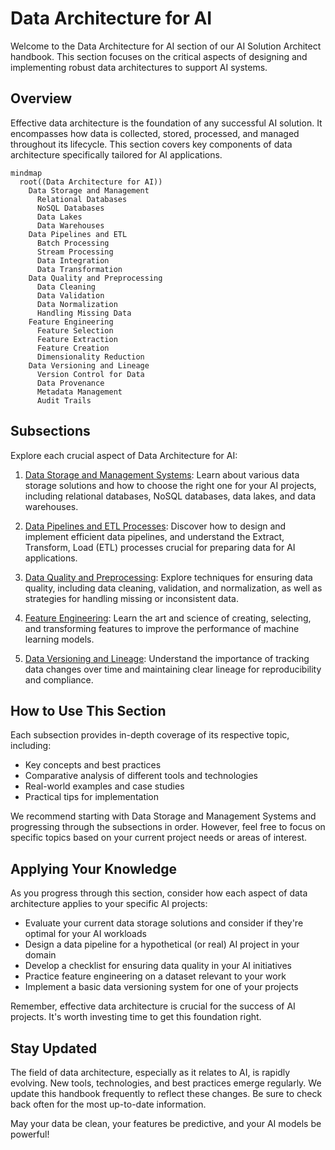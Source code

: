 # Data Architecture for AI

Welcome to the Data Architecture for AI section of our AI Solution Architect handbook. This section focuses on the critical aspects of designing and implementing robust data architectures to support AI systems.

## Overview

Effective data architecture is the foundation of any successful AI solution. It encompasses how data is collected, stored, processed, and managed throughout its lifecycle. This section covers key components of data architecture specifically tailored for AI applications.

```mermaid
mindmap
  root((Data Architecture for AI))
    Data Storage and Management
      Relational Databases
      NoSQL Databases
      Data Lakes
      Data Warehouses
    Data Pipelines and ETL
      Batch Processing
      Stream Processing
      Data Integration
      Data Transformation
    Data Quality and Preprocessing
      Data Cleaning
      Data Validation
      Data Normalization
      Handling Missing Data
    Feature Engineering
      Feature Selection
      Feature Extraction
      Feature Creation
      Dimensionality Reduction
    Data Versioning and Lineage
      Version Control for Data
      Data Provenance
      Metadata Management
      Audit Trails
```

## Subsections

Explore each crucial aspect of Data Architecture for AI:

1. [Data Storage and Management Systems](01-Data-Storage-and-Management-Systems.md): Learn about various data storage solutions and how to choose the right one for your AI projects, including relational databases, NoSQL databases, data lakes, and data warehouses.

2. [Data Pipelines and ETL Processes](02-Data-Pipelines-and-ETL-Processes.md): Discover how to design and implement efficient data pipelines, and understand the Extract, Transform, Load (ETL) processes crucial for preparing data for AI applications.

3. [Data Quality and Preprocessing](03-Data-Quality-and-Preprocessing.md): Explore techniques for ensuring data quality, including data cleaning, validation, and normalization, as well as strategies for handling missing or inconsistent data.

4. [Feature Engineering](04-Feature-Engineering.md): Learn the art and science of creating, selecting, and transforming features to improve the performance of machine learning models.

5. [Data Versioning and Lineage](05-Data-Versioning-and-Lineage.md): Understand the importance of tracking data changes over time and maintaining clear lineage for reproducibility and compliance.

## How to Use This Section

Each subsection provides in-depth coverage of its respective topic, including:

- Key concepts and best practices
- Comparative analysis of different tools and technologies
- Real-world examples and case studies
- Practical tips for implementation

We recommend starting with Data Storage and Management Systems and progressing through the subsections in order. However, feel free to focus on specific topics based on your current project needs or areas of interest.

## Applying Your Knowledge

As you progress through this section, consider how each aspect of data architecture applies to your specific AI projects:

- Evaluate your current data storage solutions and consider if they're optimal for your AI workloads
- Design a data pipeline for a hypothetical (or real) AI project in your domain
- Develop a checklist for ensuring data quality in your AI initiatives
- Practice feature engineering on a dataset relevant to your work
- Implement a basic data versioning system for one of your projects

Remember, effective data architecture is crucial for the success of AI projects. It's worth investing time to get this foundation right.

## Stay Updated

The field of data architecture, especially as it relates to AI, is rapidly evolving. New tools, technologies, and best practices emerge regularly. We update this handbook frequently to reflect these changes. Be sure to check back often for the most up-to-date information.

May your data be clean, your features be predictive, and your AI models be powerful!

